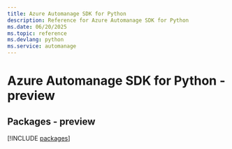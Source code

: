 ```yaml
---
title: Azure Automanage SDK for Python
description: Reference for Azure Automanage SDK for Python
ms.date: 06/20/2025
ms.topic: reference
ms.devlang: python
ms.service: automanage
---
```

# Azure Automanage SDK for Python - preview
## Packages - preview
[!INCLUDE [packages](automanage-index.md)]